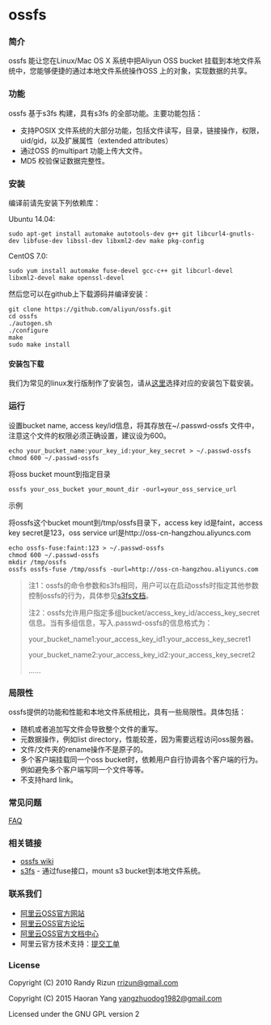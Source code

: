 # ossfs

### 简介

ossfs 能让您在Linux/Mac OS X 系统中把Aliyun OSS bucket 挂载到本地文件系统中，您能够便捷的通过本地文件系统操作OSS 上的对象，实现数据的共享。

### 功能

ossfs 基于s3fs 构建，具有s3fs 的全部功能。主要功能包括：

* 支持POSIX 文件系统的大部分功能，包括文件读写，目录，链接操作，权限，uid/gid，以及扩展属性（extended attributes）
* 通过OSS 的multipart 功能上传大文件。
* MD5 校验保证数据完整性。

### 安装

编译前请先安装下列依赖库：

Ubuntu 14.04:

```
sudo apt-get install automake autotools-dev g++ git libcurl4-gnutls-dev libfuse-dev libssl-dev libxml2-dev make pkg-config
```

CentOS 7.0:

```
sudo yum install automake fuse-devel gcc-c++ git libcurl-devel libxml2-devel make openssl-devel
```

然后您可以在github上下载源码并编译安装：

```
git clone https://github.com/aliyun/ossfs.git
cd ossfs
./autogen.sh
./configure
make
sudo make install
```

#### 安装包下载

我们为常见的linux发行版制作了安装包，请从[这里](https://github.com/aliyun/ossfs/wiki/install)选择对应的安装包下载安装。

### 运行

设置bucket name, access key/id信息，将其存放在~/.passwd-ossfs 文件中，注意这个文件的权限必须正确设置，建议设为600。

```
echo your_bucket_name:your_key_id:your_key_secret > ~/.passwd-ossfs
chmod 600 ~/.passwd-ossfs
```

将oss bucket mount到指定目录

```
ossfs your_oss_bucket your_mount_dir -ourl=your_oss_service_url
```

示例

将ossfs这个bucket mount到/tmp/ossfs目录下，access key id是faint，access key secret是123，oss service url是http://oss-cn-hangzhou.aliyuncs.com

```
echo ossfs-fuse:faint:123 > ~/.passwd-ossfs
chmod 600 ~/.passwd-ossfs
mkdir /tmp/ossfs
ossfs ossfs-fuse /tmp/ossfs -ourl=http://oss-cn-hangzhou.aliyuncs.com
```

> 注1：ossfs的命令参数和s3fs相同，用户可以在启动ossfs时指定其他参数控制ossfs的行为，具体参见[s3fs文档](https://github.com/s3fs-fuse/s3fs-fuse/wiki/Fuse-Over-Amazon)。
> 
> 注2：ossfs允许用户指定多组bucket/access_key_id/access_key_secret信息。当有多组信息，写入.passwd-ossfs的信息格式为：
> 
> your_bucket_name1:your_access_key_id1:your_access_key_secret1
> 
> your_bucket_name2:your_access_key_id2:your_access_key_secret2
> 
> ......

### 局限性

ossfs提供的功能和性能和本地文件系统相比，具有一些局限性。具体包括：

* 随机或者追加写文件会导致整个文件的重写。
* 元数据操作，例如list directory，性能较差，因为需要远程访问oss服务器。
* 文件/文件夹的rename操作不是原子的。
* 多个客户端挂载同一个oss bucket时，依赖用户自行协调各个客户端的行为。例如避免多个客户端写同一个文件等等。
* 不支持hard link。

### 常见问题

[FAQ](https://github.com/aliyun/ossfs/wiki/FAQ)

### 相关链接

* [ossfs wiki](https://github.com/aliyun/ossfs/wiki)
* [s3fs](https://github.com/s3fs-fuse/s3fs-fuse) - 通过fuse接口，mount s3 bucket到本地文件系统。

### 联系我们

* [阿里云OSS官方网站](http://oss.aliyun.com/)
* [阿里云OSS官方论坛](http://bbs.aliyun.com/thread/211.html)
* [阿里云OSS官方文档中心](http://www.aliyun.com/product/oss#Docs)
* 阿里云官方技术支持：[提交工单](https://workorder.console.aliyun.com/#/ticket/createIndex)

### License

Copyright (C) 2010 Randy Rizun <rrizun@gmail.com>

Copyright (C) 2015 Haoran Yang <yangzhuodog1982@gmail.com>

Licensed under the GNU GPL version 2
